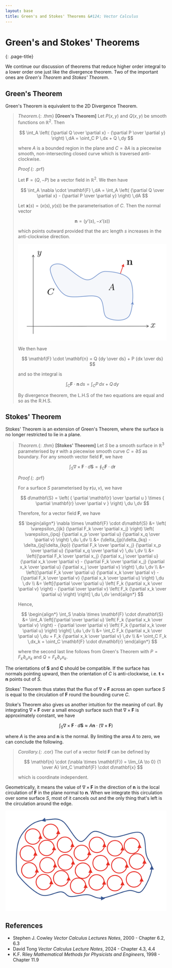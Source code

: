 ```yaml
---
layout: base
title: Green's and Stokes' Theorems &#124; Vector Calculus
---
```


# Green's and Stokes' Theorems
{: .page-title}

We continue our discussion of theorems that reduce higher order integral to a lower order one just like the divergence theorem.
Two of the important ones are _Green's Theorem_ and _Stokes' Theorem_.

## Green's Theorem

Green's Theorem is equivalent to the 2D Divergence Theorem.

> *Theorem.*{: .thm}
> **[Green's Theorem]**
> Let $P(x, y)$ and $Q(x, y)$ be smooth functions on $\mathbb{R}^2$. Then
>
> $$
  \int_A \left( {\partial Q \over \partial x} - {\partial P \over \partial y} \right) \,dA = \oint_C P \,dx + Q \,dy
  $$
>
> where $A$ is a bounded region in the plane and $C = \partial A$ is a piecewise smooth,
> non-intersecting closed curve which is traversed anti-clockwise.
>
> *Proof.*{: .prf}
>
> Let $\mathbf{F} = (Q, -P)$ be a vector field in $\mathbb{R}^2$. We then have
>
> $$
  \int_A \nabla \cdot \mathbf{F} \,dA = \int_A \left( {\partial Q \over \partial x} - {\partial P \over \partial y} \right) \,dA
  $$
>
> Let $\mathbf{x}(s) = (x(s), y(s))$ be the parameterisation of $C$. Then the normal vector
>
> $$
  \mathbf{n} = (y'(s), -x'(s))
  $$
>
> which points outward provided that the arc length $s$ increases in the anti-clockwise direction.
>
> ![Green Theorem](../images/vector-calculus-green-theorem.png)
>
> We then have
>
> $$
  \mathbf{F} \cdot \mathbf{n} = Q {dy \over ds} + P {dx \over ds}
  $$
>
> and so the integral is
>
> $$
  \int_C \mathbf{F} \cdot \mathbf{n} \,ds = \int_C P \,dx + Q \,dy
  $$
>
> By divergence theorem, the L.H.S of the two equations are equal and so as the R.H.S.

## Stokes' Theorem

Stokes' Theorem is an extension of Green's Theorem, where the surface is no longer restricted to lie in a plane.

> *Theorem.*{: .thm}
> **[Stokes' Theorem]**
> Let $S$ be a smooth surface in $\mathbb{R}^3$ parameterised by $\mathbf{r}$ with a piecewise smooth curve $C = \partial S$ as boundary.
> For any smooth vector field $\mathbf{F}$, we have
>
> $$
  \int_S \nabla \times \mathbf{F} \cdot d\mathbf{S} = \oint_C \mathbf{F} \cdot d\mathbf{r}
  $$
>
> *Proof.*{: .prf}
>
> For a surface $S$ parameterised by $\mathbf{r}(u, v)$, we have
>
> $$
  d\mathbf{S} = \left( { \partial \mathbf{r} \over \partial u } \times { \partial \mathbf{r} \over \partial v } \right) \,du \,dv
  $$
>
> Therefore, for a vector field $\mathbf{F}$, we have
>
> $$
  \begin{align*}
  \nabla \times \mathbf{F} \cdot d\mathbf{S}
  &= \left( \varepsilon_{ijk} {\partial F_k \over \partial x_j} \right) \left( \varepsilon_{ipq} {\partial x_p \over \partial u} {\partial x_q \over \partial v} \right) \,du \,dv \\
  &= (\delta_{jp}\delta_{kq} - \delta_{jq}\delta_{kp}) {\partial F_k \over \partial x_j} {\partial x_p \over \partial u} {\partial x_q \over \partial v} \,du \,dv \\
  &= \left({\partial F_k \over \partial x_j} {\partial x_j \over \partial u} {\partial x_k \over \partial v} - {\partial F_k \over \partial x_j} {\partial x_k \over \partial u} {\partial x_j \over \partial v} \right) \,du \,dv \\
  &= \left({\partial F_k \over \partial u} {\partial x_k \over \partial v} - {\partial F_k \over \partial v} {\partial x_k \over \partial u} \right) \,du \,dv \\
  &= \left[{\partial \over \partial u} \left( F_k {\partial x_k \over \partial v} \right) - {\partial \over \partial v} \left( F_k {\partial x_k \over \partial u} \right) \right] \,du \,dv
  \end{align*}
  $$
>
> Hence,
>
> $$
  \begin{align*}
  \int_S \nabla \times \mathbf{F} \cdot d\mathbf{S}
  &= \iint_A \left[{\partial \over \partial u} \left( F_k {\partial x_k \over \partial v} \right) - {\partial \over \partial v} \left( F_k {\partial x_k \over \partial u} \right) \right] \,du \,dv \\
  &= \int_C F_k {\partial x_k \over \partial u} \,du + F_k {\partial x_k \over \partial v} \,dv \\
  &= \oint_C F_k \,dx_k = \oint_C \mathbf{F} \cdot d\mathbf{r}
  \end{align*}
  $$
>
> where the second last line follows from Green's Theorem with $P = F_k \partial_u x_k$ and $Q = F_k \partial_v x_k$.

The orientations of $\mathbf{S}$ and $\mathbf{C}$ should be compatible.
If the surface has normals pointing upward, then the orientation of $C$ is anti-clockwise,
i.e. $\mathbf{t} \times \mathbf{n}$ points out of $S$.

Stokes' Theorem thus states that the flux of $\nabla \times \mathbf{F}$ across an open surface $S$
is equal to the circulation of $\mathbf{F}$ round the bounding curve $C$.

Stoke's Theorem also gives us another intuition for the meaning of curl.
By integrating $\nabla \times \mathbf{F}$ over a small enough surface such that $\nabla \times \mathbf{F}$ is approximately constant, we have

$$
\int_S \nabla \times \mathbf{F} \cdot d\mathbf{S} \approx A \mathbf{n} \cdot (\nabla \times \mathbf{F})
$$

where $A$ is the area and $\mathbf{n}$ is the normal. By limiting the area $A$ to zero, we can conclude the following.

> *Corollary.*{: .cor}
> The curl of a vector field $\mathbf{F}$ can be defined by
>
> $$
  \mathbf{n} \cdot (\nabla \times \mathbf{F}) = \lim_{A \to 0} {1 \over A} \int_C \mathbf{F} \cdot d\mathbf{x}
  $$
>
> which is coordinate independent.

Geometrically, it means the value of $\nabla \times \mathbf{F}$ in the direction of $\mathbf{n}$ is the local circulation of $\mathbf{F}$ in the plane normal to $\mathbf{n}$.
When we integrate this circulation over some surface $S$, most of it cancels out and the only thing that's left is the circulation around the edge.

![Curl by Stokes' Theorem](../images/vector-calculus-stokes-theorem-curl.png)

## References

* Stephen J. Cowley _Vector Calculus Lectures Notes_, 2000 - Chapter 6.2, 6.3
* David Tong _Vector Calculus Lecture Notes_, 2024 - Chapter 4.3, 4.4
* K.F. Riley _Mathematical Methods for Physicists and Engineers_, 1998 - Chapter 11.9
